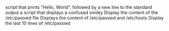 script that prints “Hello, World”, followed by a new line to the standard output
 a script that displays a confused smiley
Display the content of the /etc/passwd file
Displays the content of /etc/passwd and /etc/hosts
Display the last 10 lines of /etc/passwd
